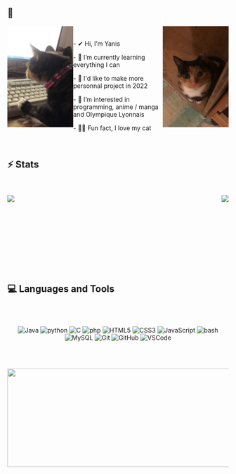 ## 👋

<img  width="150" height="230" align="left" src="img/moumoune_pc.png">
<img  width="150" height="230" align="right" src="img/moumoune.jpg">

<br>
<p>
  - ✔ Hi, I’m Yanis
</p>
<p>
  - 🌱 I’m currently learning everything I can
 </p>

 <p>
   - 💭 I'd like to make more personnal project in 2022
 </p>  
  <p>
   - 🎃 I’m interested in programming, anime / manga and Olympique Lyonnais
 </p>
 <p>
   - 🐱‍👤 Fun fact, I love my cat
 </p>  
 
<br>

## ⚡ Stats
<br>

<p>
  <img align="left" src="https://github-readme-stats.vercel.app/api?username=yato5&show_icons=true&theme=radical"/>
  <img align="right" src="https://github-readme-stats.vercel.app/api/top-langs/?username=yato5&hide=javascript,html"/>
</p>

<br><br><br><br><br><br><br><br><br><br>

## 💻 Languages and Tools

<br><br>

<p align="center">  
  <img alt="Java" width="60px" src="https://cdn.jsdelivr.net/gh/devicons/devicon/icons/java/java-original.svg"/>
  <img alt="python" width="60px" src="https://cdn.jsdelivr.net/gh/devicons/devicon/icons/python/python-original.svg"/>
  <img alt="C" width="60px" src="https://cdn.jsdelivr.net/gh/devicons/devicon/icons/c/c-plain.svg"/>
  <img alt="php" width="60px" src="https://cdn.jsdelivr.net/gh/devicons/devicon/icons/php/php-plain.svg" />
  <img alt="HTML5" width="60px" src="https://cdn.jsdelivr.net/gh/devicons/devicon/icons/html5/html5-original.svg"/>
  <img alt="CSS3" width="60px" src="https://cdn.jsdelivr.net/gh/devicons/devicon/icons/css3/css3-original.svg" />
  <img alt="JavaScript" width="60px" src="https://cdn.jsdelivr.net/gh/devicons/devicon/icons/javascript/javascript-original.svg" />
  <img alt="bash" width="60px" src="https://cdn.jsdelivr.net/gh/devicons/devicon/icons/bash/bash-original.svg" />
  <img alt="MySQL" width="60px" src="https://cdn.jsdelivr.net/gh/devicons/devicon/icons/mysql/mysql-original.svg" />
  <img alt="Git" width="60px" src="https://cdn.jsdelivr.net/gh/devicons/devicon/icons/git/git-original.svg" />
  <img alt="GitHub" width="60px" src="https://user-images.githubusercontent.com/3369400/139447912-e0f43f33-6d9f-45f8-be46-2df5bbc91289.png" />
  <img alt="VSCode" width="60px" src="https://cdn.jsdelivr.net/gh/devicons/devicon/icons/vscode/vscode-original.svg" />
</p>

<br><br>

<p align="center">  
  <img src="https://i.pinimg.com/originals/65/e7/84/65e7847ac0d32b11a73b2b3907edbee2.gif" width="800" height="224" />
</p>
